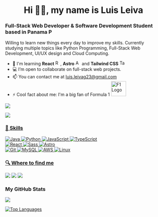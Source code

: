 <h1 align='center'>Hi 👋🏼, my name is Luis Leiva</h1>

### Full-Stack Web Developer & Software Development Student based in Panama <img alt="Panama Flag" style='height: 1rem' src='https://upload.wikimedia.org/wikipedia/commons/a/ab/Flag_of_Panama.svg'>

Willing to learn new things every day to improve my skills. Currently studying multiple topics like Python Programming, Full-Stack Web Development, UI/UX design and Cloud Computing.
- 🧠  I'm learning **React** <img alt="React Logo" style='height: 1rem' src='https://upload.wikimedia.org/wikipedia/commons/a/a7/React-icon.svg'>, **Astro** <img alt="Astro Logo" style='height: 1rem' src='https://astro.build/assets/press/astro-icon-light-gradient.png'> and **Tailwind CSS** <img alt="Tailwind CSS Logo" style='height: 1rem' src='https://upload.wikimedia.org/wikipedia/commons/d/d5/Tailwind_CSS_Logo.svg'>
- 💻 I’m open to collaborate on full-stack web projects.
- 📫 You can contact me at [luis.leivag23@gmail.com](mailto:luis.leivag23@gmail.com)
- ⚡ Cool fact about me: I'm a big fan of Formula 1 <img alt="F1 Logo" style='width: 3rem' src='https://upload.wikimedia.org/wikipedia/commons/3/33/F1.svg'>

<a href="https://www.codewars.com/users/Leivadev" target="_blank" rel="noreferrer"><img src="https://www.codewars.com/users/Leivadev/badges/small"/>

![](https://komarev.com/ghpvc/?username=leivadev&color=green&style=for-the-badge)

### 🎒 Skills

![Java](https://img.shields.io/badge/Java-5382a1?style=for-the-badge&logo=intellijidea&logoColor=white&labelColor=101010)
![Python](https://img.shields.io/badge/Python-4584b6?style=for-the-badge&logo=python&logoColor=white&labelColor=101010)
![JavaScript](https://img.shields.io/badge/JavaScript-F7DF1E?style=for-the-badge&logo=javascript&logoColor=white&labelColor=101010)
![TypeScript](https://img.shields.io/badge/TypeScript-3178C6?style=for-the-badge&logo=typescript&logoColor=white&labelColor=101010)
</br>
![React](https://img.shields.io/badge/React-61DBFB?style=for-the-badge&logo=react&logoColor=white&labelColor=101010)
![Sass](https://img.shields.io/badge/SASS-CD6799?style=for-the-badge&logo=sass&logoColor=white&labelColor=101010)
![Astro](https://img.shields.io/badge/Astro-BC52EE?style=for-the-badge&logo=astro&logoColor=white&labelColor=101010)
</br>
![Git](https://img.shields.io/badge/git-F05032?style=for-the-badge&logo=git&logoColor=white&labelColor=101010)
![MySQL](https://img.shields.io/badge/MySQL-4479A1?style=for-the-badge&logo=mysql&logoColor=white&labelColor=101010)
![AWS](https://img.shields.io/badge/AWS-232F3E?style=for-the-badge&logo=amazonwebservices&logoColor=white&labelColor=101010)
![Linux](https://img.shields.io/badge/Linux-FCC624?style=for-the-badge&logo=linux&logoColor=white&labelColor=101010)

### 🔍 Where to find me

<a href="https://www.github.com/leivadev" target="_blank" rel="noreferrer"><img src="https://img.shields.io/badge/Github-181717?style=for-the-badge&logo=github&logoColor=white&labelColor=101010"/></a> 
<a href="https://www.linkedin.com/in/leivadev" target="_blank" rel="noreferrer"> <img src="https://img.shields.io/badge/Linkedin-0A66C2?style=for-the-badge&logo=linkedin&logoColor=white&labelColor=101010"/></a> 
<a href="https://www.x.com/leivadev" target="_blank" rel="noreferrer"> <img src="https://img.shields.io/badge/Twitter-000000?style=for-the-badge&logo=X&logoColor=white&labelColor=101010"/></a>

### My GitHub Stats

<a href="http://www.github.com/leivadev"><img src="https://github-readme-streak-stats.herokuapp.com/?user=leivadev&stroke=ffffff&background=1c1917&ring=22c55e&fire=22c55e&currStreakNum=ffffff&currStreakLabel=22c55e&sideNums=ffffff&sideLabels=ffffff&dates=ffffff&hide_border=true" /></a>

<a href="https://github.com/leivadev" align="left"><img src="https://github-readme-stats.vercel.app/api/top-langs/?username=leivadev&langs_count=10&title_color=22c55e&text_color=ffffff&icon_color=22c55e&bg_color=1c1917&hide_border=true&locale=en&custom_title=Top%20%Languages" alt="Top Languages" /></a>
